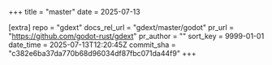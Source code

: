 +++
title = "master"
date = 2025-07-13

[extra]
repo = "gdext"
docs_rel_url = "gdext/master/godot"
pr_url = "https://github.com/godot-rust/gdext"
pr_author = ""
sort_key = 9999-01-01
date_time = 2025-07-13T12:20:45Z
commit_sha = "c382e6ba37da770b68d96034df87fbc071da44f9"
+++


